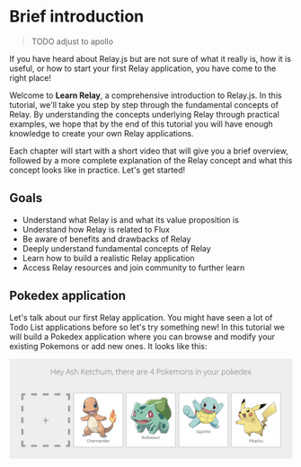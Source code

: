 # Brief introduction

> TODO adjust to apollo

If you have heard about Relay.js but are not sure of what it really is, how it is useful, or how to start your first Relay application, you have come to the right place!

Welcome to **Learn Relay**, a comprehensive introduction to Relay.js. In this tutorial, we'll take you step by step through the fundamental concepts of Relay. By understanding the concepts underlying Relay through practical examples, we hope that by the end of this tutorial you will have enough knowledge to create your own Relay applications.

Each chapter will start with a short video that will give you a brief overview, followed by a more complete explanation of the Relay concept and what this concept looks like in practice. Let's get started!

## Goals

- Understand what Relay is and what its value proposition is
- Understand how Relay is related to Flux
- Be aware of benefits and drawbacks of Relay
- Deeply understand fundamental concepts of Relay
- Learn how to build a realistic Relay application
- Access Relay resources and join community to further learn

## Pokedex application

Let's talk about our first Relay application. You might have seen a lot of Todo List applications before so let's try something new! In this tutorial we will build a Pokedex application where you can browse and modify your existing Pokemons or add new ones. It looks like this:

![](../images/pokedex.png)
